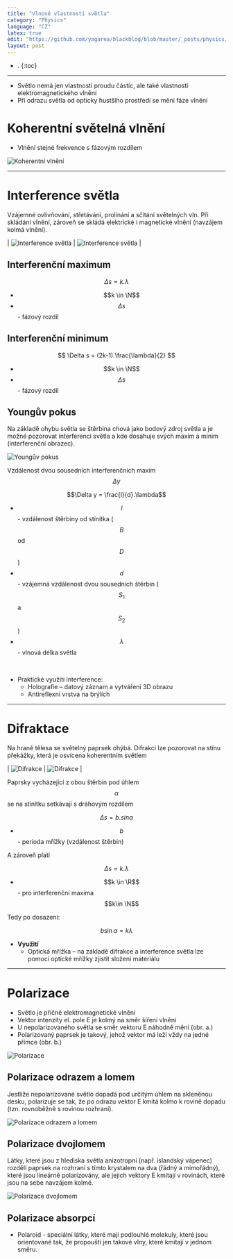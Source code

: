 ```yaml
---
title: "Vlnové vlastnosti světla"
category: "Physics"
language: "CZ"
latex: true
edit: "https://github.com/yagarea/blackblog/blob/master/_posts/physics/2020-05-21-vlnove-vlastnosti-svetla.md?plain=1"
layout: post
---
```


- .
{:toc}
---

- Světlo nemá jen vlastnosti proudu částic, ale také vlastnosti elektromagnetického vlnění
- Při odrazu světla od opticky hustšího prostředí se mění fáze vlnění

# Koherentní světelná vlnění
- Vlnění stejné frekvence s fázovým rozdílem

![Koherentní vlnění](/assets/img/physics/vlnove-vlastnosti-svetla/koherentni-vlneni.png)

---

# Interference světla
Vzájemné ovlivňování, střetávání, prolínání a sčítání světelných vln. Při skládání vlnění, zároveň se skládá elektrické i magnetické vlnění (navzájem kolmá vlnění).

| ![Interference světla](/assets/img/physics/vlnove-vlastnosti-svetla/interference1.png) | ![Interference světla](/assets/img/physics/vlnove-vlastnosti-svetla/interference2.png) |

## Interferenční maximum

$$ \Delta s = k.\lambda $$

- $$k \in \N$$ $$$$
- $$\Delta s$$ - fázový rozdíl

## Interferenční minimum

$$ \Delta s = (2k-1).\frac{\lambda}{2} $$

- $$k \in \N$$ $$$$
- $$\Delta s$$ - fázový rozdíl
	
## Youngův pokus
Na základě ohybu světla se štěrbina chová jako bodový zdroj světla a je možné pozorovat interferenci světla a kde dosahuje svých maxim a minim (interferenční obrazec).

![Youngův pokus](/assets/img/physics/vlnove-vlastnosti-svetla/younguv-pokus.png)

Vzdálenost dvou sousedních interferenčních maxim $$\Delta y$$

$$\Delta y = \frac{l}{d}.\lambda$$

- $$l$$ - vzdálenost štěrbiny od stínítka ($$B$$ od $$D$$)
- $$d$$ - vzájemná vzdálenost dvou sousedních štěrbin ($$S_{1}$$ a $$S_{2}$$)
- $$\lambda$$ - vlnová délka světla

<br/>

- Praktické využití interference:
	- Holografie – datový záznam a vytváření 3D obrazu
	- Antireflexní vrstva na brýlích

---

# Difraktace
Na hraně tělesa se světelný paprsek ohýbá. Difrakci lze pozorovat na stínu překážky, která je osvícena koherentním světlem

| ![Difrakce](/assets/img/physics/vlnove-vlastnosti-svetla/difrakce1.png) | ![Difrakce](/assets/img/physics/vlnove-vlastnosti-svetla/difrakce2.png) |

Paprsky vycházející z obou štěrbin pod úhlem $$\alpha$$ se na stínítku setkávají s dráhovým rozdílem 

$$\Delta s = b.sin\alpha$$

- $$b$$ - perioda mřížky (vzdálenost štěrbin)

A zároveň platí

$$\Delta s = k.\lambda$$

- $$k \in \R$$ - pro interferenční maxima $$k\in \N$$

Tedy po dosazení:

$$b\sin\alpha = k\lambda$$

- **Využití**
	- Optická mřížka – na základě difrakce a interference světla lze pomocí optické mřížky zjistit složení materiálu

---

# Polarizace
- Světlo je příčné elektromagnetické vlnění
- Vektor intenzity el. pole E je kolmý na směr šíření vlnění
- U nepolarizovaného světla se směr vektoru E náhodně mění (obr. a.)
- Polarizovaný paprsek je takový, jehož vektor má leží vždy na jedné přímce (obr. b.)

![Polarizace](/assets/img/physics/vlnove-vlastnosti-svetla/polarizace.png)

## Polarizace odrazem a lomem
Jestliže nepolarizované světlo dopadá pod určitým úhlem na skleněnou desku, polarizuje se tak, že po odrazu vektor E kmitá kolmo k rovině dopadu (tzn. rovnoběžně s rovinou rozhraní).

![Polarizace odrazem a lomem](/assets/img/physics/vlnove-vlastnosti-svetla/polarizace-odrazem-a-lomem.png)

## Polarizace dvojlomem
Látky, které jsou z hlediska světla anizotropní (např. islandský vápenec) rozdělí paprsek na rozhraní s tímto krystalem na dva (řádný a mimořádný), které jsou lineárně polarizovány, ale jejich vektory E kmitají v rovinách, které jsou na sebe navzájem kolmé.

![Polarizace dvojlomem](/assets/img/physics/vlnove-vlastnosti-svetla/polarizace-dvojlomem.png)

## Polarizace absorpcí
- Polaroid - speciální látky, které mají podlouhlé molekuly, které jsou orientované tak, že propouští jen takové vlny, které kmitají v jednom směru.

